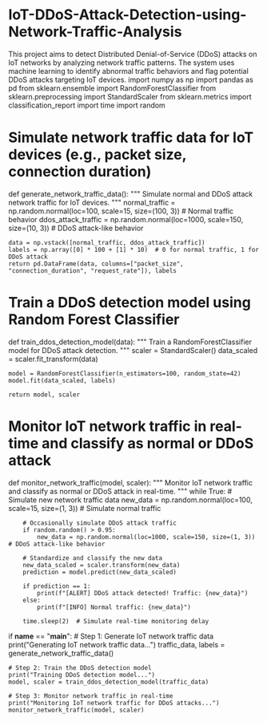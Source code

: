 # IoT-DDoS-Attack-Detection-using-Network-Traffic-Analysis
This project aims to detect Distributed Denial-of-Service (DDoS) attacks on IoT networks by analyzing network traffic patterns. The system uses machine learning to identify abnormal traffic behaviors and flag potential DDoS attacks targeting IoT devices.
import numpy as np
import pandas as pd
from sklearn.ensemble import RandomForestClassifier
from sklearn.preprocessing import StandardScaler
from sklearn.metrics import classification_report
import time
import random

# Simulate network traffic data for IoT devices (e.g., packet size, connection duration)
def generate_network_traffic_data():
    """
    Simulate normal and DDoS attack network traffic for IoT devices.
    """
    normal_traffic = np.random.normal(loc=100, scale=15, size=(100, 3))  # Normal traffic behavior
    ddos_attack_traffic = np.random.normal(loc=1000, scale=150, size=(10, 3))  # DDoS attack-like behavior
    
    data = np.vstack([normal_traffic, ddos_attack_traffic])
    labels = np.array([0] * 100 + [1] * 10)  # 0 for normal traffic, 1 for DDoS attack
    return pd.DataFrame(data, columns=["packet_size", "connection_duration", "request_rate"]), labels

# Train a DDoS detection model using Random Forest Classifier
def train_ddos_detection_model(data):
    """
    Train a RandomForestClassifier model for DDoS attack detection.
    """
    scaler = StandardScaler()
    data_scaled = scaler.fit_transform(data)
    
    model = RandomForestClassifier(n_estimators=100, random_state=42)
    model.fit(data_scaled, labels)
    
    return model, scaler

# Monitor IoT network traffic in real-time and classify as normal or DDoS attack
def monitor_network_traffic(model, scaler):
    """
    Monitor IoT network traffic and classify as normal or DDoS attack in real-time.
    """
    while True:
        # Simulate new network traffic data
        new_data = np.random.normal(loc=100, scale=15, size=(1, 3))  # Simulate normal traffic
        
        # Occasionally simulate DDoS attack traffic
        if random.random() > 0.95:
            new_data = np.random.normal(loc=1000, scale=150, size=(1, 3))  # DDoS attack-like behavior
        
        # Standardize and classify the new data
        new_data_scaled = scaler.transform(new_data)
        prediction = model.predict(new_data_scaled)
        
        if prediction == 1:
            print(f"[ALERT] DDoS attack detected! Traffic: {new_data}")
        else:
            print(f"[INFO] Normal traffic: {new_data}")
        
        time.sleep(2)  # Simulate real-time monitoring delay

if __name__ == "__main__":
    # Step 1: Generate IoT network traffic data
    print("Generating IoT network traffic data...")
    traffic_data, labels = generate_network_traffic_data()

    # Step 2: Train the DDoS detection model
    print("Training DDoS detection model...")
    model, scaler = train_ddos_detection_model(traffic_data)

    # Step 3: Monitor network traffic in real-time
    print("Monitoring IoT network traffic for DDoS attacks...")
    monitor_network_traffic(model, scaler)
